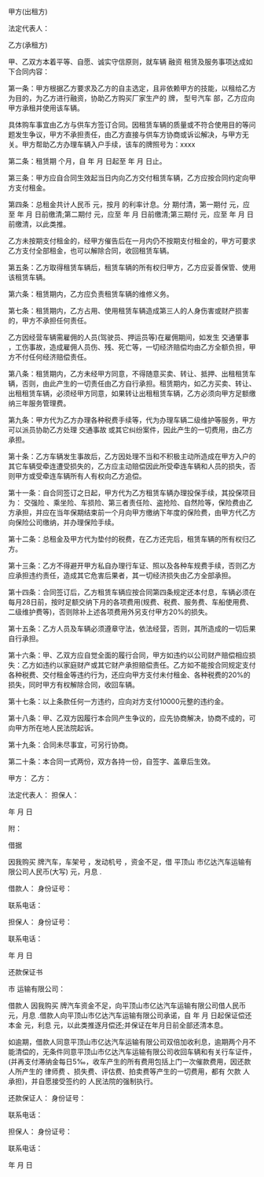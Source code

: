 
 


甲方(出租方)


法定代表人：


乙方(承租方)


甲、乙双方本着平等、自愿、诚实守信原则，就车辆
融资
租赁及服务事项达成如下合同内容：


第一条：甲方根据乙方要求及乙方的自主选定，且非依赖甲方的技能，以租给乙方为目的，为乙方进行融资，协助乙方购买厂家生产的 牌， 型号汽车 部，乙方应向甲方承租并使用该车辆。


具体购车事宜由乙方与供车方签订合同。因租赁车辆的质量或不符合使用目的等问题发生争议，甲方不承担责任，由乙方直接与供车方协商或诉讼解决，与甲方无关。甲方帮助乙方办理车辆入户手续，该车的牌照号为：xxxx



第二条：租赁期 个月，自 年 月 日起至 年 月 日止。


第三条：甲方应自合同生效起当日内向乙方交付租赁车辆，乙方应按合同约定向甲方支付租金。


第四条：总租金共计人民币 元，按月 的利率计息。分 期付清，第一期付 元，应至 年 月 日前缴清;第二期付    元，应至 年 月 日前缴清;第三期付 元，应至 年   月 日前缴清，以此类推。


乙方未按期支付租金的，经甲方催告后在一月内仍不按期支付租金的，甲方可要求乙方支付全部租金，也可以解除合同，收回租赁车辆。


第五条：乙方取得租赁车辆后，租赁车辆的所有权归甲方，乙方应妥善保管、使用该租赁车辆。


第六条：租赁期内，乙方应负责租赁车辆的维修义务。


第七条：租赁期内，乙方占用、使用租赁车辆造成第三人的人身伤害或财产损害的，甲方不承担任何责任。


乙方因经营车辆需雇佣的人员(驾驶员、押运员等)在雇佣期间，如发生
交通肇事
，工伤事故，造成雇佣人员伤、残、死亡等，一切经济赔偿均由乙方全额负担，甲方不付任何经济赔偿责任。


第八条：租赁期内，乙方未经甲方同意，不得随意买卖、转让、抵押、出租租赁车辆，否则，由此产生的一切责任由乙方自行承担。租赁期内，如乙方买卖、转让、出租租赁车辆，必须经甲方同意，如果转让出租租赁车辆，乙方必须向甲方足额缴纳三年服务管理费。


第九条：甲方代为乙方办理各种税费手续等，代为办理车辆二级维护等服务，甲方可以派员协助乙方处理
交通事故
或其它纠纷案件，因此产生的一切费用，由乙方承担。


第十条：乙方车辆发生事故后，乙方因处理不当和不积极主动所造成在甲方入户的其它车辆受牵连遭受损失的，乙方应主动赔偿因此所受牵连车辆和人员的损失，否则甲方或受牵连车辆所有人有权向乙方追偿。


第十一条：自合同签订之日起，甲方代为乙方租赁车辆办理投保手续，其投保项目为：
交强险
、乘坐险、车损险、第三者责任险、盗抢险、自然险等，保险费由乙方承担，并应在当年保期结束前一个月向甲方缴纳下年度的保险费，由甲方代乙方向保险公司缴纳，并办理保险手续。


第十二条：总租金及甲方代为垫付的税费，在乙方还完后，租赁车辆的所有权归乙方。


第十三条：乙方不得避开甲方私自办理行车证、照以及各种车规费手续，否则乙方应承担违约责任，造成其它危害后果者，其一切经济损失由乙方全部承担。


第十四条：合同签订后，乙方租赁车辆应按合同第四条规定还本付息，车辆必须在每月28日前，按时足额交纳下月的各项费用(规费、税费、服务费、车船使用费、二级维护费等)，否则除补上述各项费用外另支付甲方20%的损失。


第十五条：乙方人员及车辆必须遵章守法，依法经营，否则，其所造成的一切后果自行承担。


第十六条：甲、乙双方应自觉全面的履行合同，甲方如违约以公司财产赔偿相应损失：乙方如违约以家庭财产或其它财产承担赔偿责任。乙方如不能按合同规定支付各种税费、交付租金等违约行为，还应向甲方支付未付租金、各种税费的20%的损失，同时甲方有权解除合同，收回车辆。


第十七条：以上条款任何一方违约，应向对方支付10000元整的违约金。


第十八条：甲、乙双方因履行本合同产生争议的，应先协商解决，协商不成的，可向甲方所在地人民法院起诉。


第十九条：合同未尽事宜，可另行协商。


第二十条：本合同一式两份，双方各持一份，自签字、盖章后生效。


甲方： 乙方：


法定代表人： 担保人：


年 月 日


附：


借据


因我购买 牌汽车，车架号 ，发动机号 ，资金不足，借
平顶山
市亿达汽车运输有限公司人民币(大写) 元，月息 .


借款人： 身份证号：


联系电话：


担保人： 身份证号：


联系电话：


年 月 日


还款保证书


市 运输有限公司：


借款人 因我购买 牌汽车资金不足，向平顶山市亿达汽车运输有限公司借人民币 元，月息 .借款人向平顶山市亿达汽车运输有限公司承诺，自 年 月  日起保证偿还本金 元，利息 元，以此类推逐月偿还;并保证在年月日前全部还清本息。


如逾期，借款人同意平顶山市亿达汽车运输有限公司双倍加收利息，逾期两个月不能清偿的，无条件同意平顶山市亿达汽车运输有限公司收回车辆和有关行车证件，(并再支付滞纳金每日5‰，收车产生的所有费用包括上门一次催款费用，因还款人所产生的
律师费
、损失费、评估费、拍卖费等产生的一切费用，都有
欠款
人承担)，并自愿接受签约的 人民法院的强制执行。


还款保证人： 身份证号：


联系电话：


担保人： 身份证号：


联系电话：


年 月 日
 


 

 
 
 
 
 
  


  
 

  


  


  
 
 
 
 


